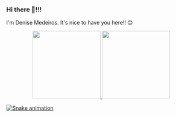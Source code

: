 ### Hi there 👋!!!
I'm Denise Medeiros. It's nice to have you here!! 😊

<div align="center">
  <a href="https://github.com/denymedeiros">
  <img height="180em" src="https://github-readme-stats.vercel.app/api?username=denymedeiros&show_icons=true&theme=radical&count_private=true&rank_icon=github"/>
  <img height="180em" src="https://github-readme-stats.vercel.app/api/top-langs/?username=denymedeiros&layout=compact&langs_count=10&theme=radical&hide=html,css"/>
</div>

  ![Snake animation](https://github.com/denymedeiros/denymedeiros/blob/output/github-contribution-grid-snake.svg)

<!--
**denymedeiros/denymedeiros** is a ✨ _special_ ✨ repository because its `README.md` (this file) appears on your GitHub profile.

Here are some ideas to get you started:

- 🔭 I’m currently working on ...
- 🌱 I’m currently learning ...
- 👯 I’m looking to collaborate on ...
- 🤔 I’m looking for help with ...
- 💬 Ask me about ...
- 📫 How to reach me: ...
- 😄 Pronouns: ...
- ⚡ Fun fact: ...
-->
